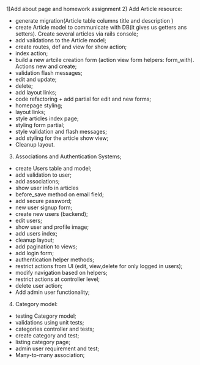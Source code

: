 1)Add about page and homework assignment
2) Add Article resource:
- generate migration(Article table columns title and description )
- create Article model to communicate with DB(it gives us getters ans setters). Create several articles via rails console;
- add validations to the Article model;
- create routes, def and view for show action;
- index action;
- build a new artcile creation form (action view form helpers: form_with). Actions new and create;
- validation flash messages;
- edit and update;
- delete;
- add layout links;
- code refactoring + add partial for edit and new forms;
- homepage styling;
- layout links;
- style articles index page;
- styling form partial;
- style validation and flash messages;
- add styling for the article show view;
- Cleanup layout.
3) Associations and Authentication Systems;
 - create Users table and model;
 - add validation to user;
 - add associations;
 - show user info in articles
 - before_save method on email field;
 - add secure password;
 - new user signup form;
 - create new users (backend);
 - edit users;
 - show user and profile image;
 - add users index;
 - cleanup layout;
 - add pagination to views;
 - add login form;
 - authentication helper methods;
 - restrict actions from UI (edit, view,delete for only logged in users);
 - modify navigation based on helpers;
 - restrict actions at controller level;
 - delete user action;
 - Add admin user functionality;
 4) Category model:
 - testing Category model;
 - validations using unit tests;
 - categories controller and tests;
 - create category and test;
 - listing category page;
 - admin user requirement and test;
 - Many-to-many association;